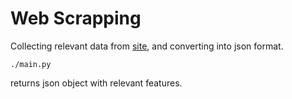 # Web Scrapping

Collecting relevant data from [site](http://www.bu.edu/president/boston-university-facts-stats), and converting into json format.

```shell
./main.py
```
returns json object with relevant features.

